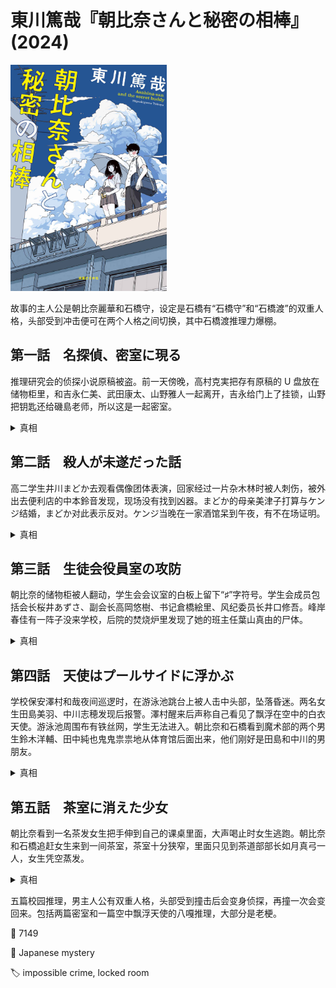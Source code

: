 # 東川篤哉『朝比奈さんと秘密の相棒』(2024)

<img src=images/2024c_cover.jpg width=250/>

故事的主人公是朝比奈麗華和石橋守，设定是石橋有“石橋守”和“石橋渡”的双重人格，头部受到冲击便可在两个人格之间切换，其中石橋渡推理力爆棚。

## 第一話　名探偵、密室に現る

推理研究会的侦探小说原稿被盗。前一天傍晚，高村克実把存有原稿的 U 盘放在储物柜里，和吉永仁美、武田康太、山野雅人一起离开，吉永给门上了挂锁，山野把钥匙还给磯島老师，所以这是一起密室。

<details><summary>真相</summary>
武田取下挂锁暗中用另一把假锁替换，交给吉永，给山野的是真钥匙。吉永锁上假锁，武田事后回到研究会，用对应假锁的钥匙打开锁，进屋完成盗窃，临走时再锁上真锁。上锁的时候不需要钥匙。
</details>

## 第二話　殺人が未遂だった話

高二学生井川まどか去观看偶像团体表演，回家经过一片杂木林时被人刺伤，被外出去便利店的中本鈴音发现，现场没有找到凶器。まどか的母亲美津子打算与ケンジ结婚，まどか对此表示反对。ケンジ当晚在一家酒馆呆到午夜，有不在场证明。

<details><summary>真相</summary>
まどか让鈴音伪装成自己去演唱会，制造不在场证明，把ケンジ叫到杂木林，想要用刀刺杀ケンジ时被他反过来刺伤。まどか的厚底靴留在玄关，被石橋渡看出破绽。
</details>

## 第三話　生徒会役員室の攻防

朝比奈的储物柜被人翻动，学生会会议室的白板上留下“♯”字符号。学生会成员包括会长桜井あずさ、副会长高岡悠樹、书记倉橋絵里、风纪委员长井口修吾。峰岸春佳有一阵子没来学校，后院的焚烧炉里发现了她的班主任葉山真由的尸体。

<details><summary>真相</summary>
凶手翻动朝比奈的储物柜是为了暂时隐藏尸体，找机会把尸体运走。凶手不想尸体留在学生会会议室，说明凶手是学生会相关人员。白板上的符号不是“井口”的“井”，而是“丸井”的“井”。葉山死前背靠白板，写下了倒过来的“丸井”。凶手是学生会顾问丸井隆文。
</details>

## 第四話　天使はプールサイドに浮かぶ

学校保安澤村和哉夜间巡逻时，在游泳池跳台上被人击中头部，坠落昏迷。两名女生田島美羽、中川志穂发现后报警。澤村醒来后声称自己看见了飘浮在空中的白衣天使。游泳池周围布有铁丝网，学生无法进入。朝比奈和石橋看到魔术部的两个男生鈴木洋輔、田中純也鬼鬼祟祟地从体育馆后面出来，他们刚好是田島和中川的男朋友。

<details><summary>真相</summary>
鈴木、田中用亚克力板搭了一座桥越过铁丝网，与田島、中川一起潜入游泳池。澤村头撞在透明的亚克力板上，摔下跳台，他看到的“天使”是穿着白色防晒衣的女生。田島等人将亚克力板藏在水里。
</details>

## 第五話　茶室に消えた少女

朝比奈看到一名茶发女生把手伸到自己的课桌里面，大声喝止时女生逃跑。朝比奈和石橋追赶女生来到一间茶室，茶室十分狭窄，里面只见到茶道部部长如月真弓一人，女生凭空蒸发。

<details><summary>真相</summary>
茶室入口狭小，石橋站在门口，女生踩在石橋的肩膀上，所以朝比奈向屋内窥视时没有看到。茶发女生捡到一封给朝比奈的情书，想要交给朝比奈。石橋追赶女生时是石橋渡的人格，假装为石橋守的人格。
</details>

五篇校园推理，男主人公有双重人格，头部受到撞击后会变身侦探，再撞一次会变回来。包括两篇密室和一篇空中飘浮天使的八嘎推理，大部分是老梗。

:link: 7149

:file_folder: Japanese mystery

:label: impossible crime, locked room
